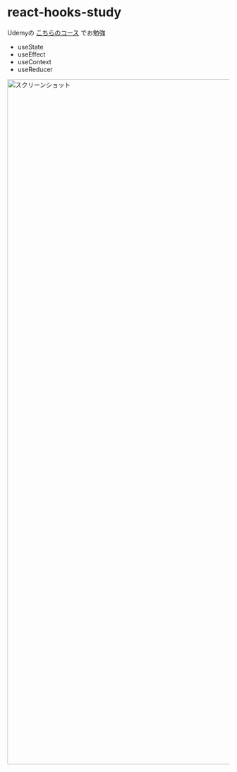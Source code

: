 # react-hooks-study
Udemyの [こちらのコース](https://www.udemy.com/react-hooks-101/) でお勉強

- useState
- useEffect
- useContext
- useReducer

<img width="1552" alt="スクリーンショット" src="https://user-images.githubusercontent.com/50685640/60766067-fa0f4780-a0de-11e9-9c7f-1cb7f294df5d.png">
